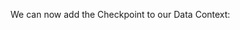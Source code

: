We can now add the Checkpoint to our Data Context:

```python name="tests/integration/docusaurus/deployment_patterns/aws_cloud_storage_pandas.py add checkpoint config"
```